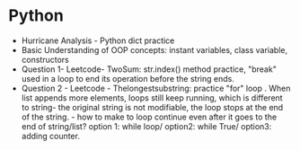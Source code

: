 # Python

- Hurricane Analysis - Python dict practice
- Basic Understanding of OOP concepts: instant variables, class variable, constructors
- Question 1- Leetcode- TwoSum: str.index() method practice,  "break" used in a loop to end its operation before the string ends. 
- Question 2 - Leetcode - Thelongestsubstring: practice "for" loop . When list appends more elements, loops still keep running, which is different to string- the original string is not modifiable, the loop stops at the end of the string. - how to make to loop continue even after it goes to the end of string/list? option 1: while loop/ option2: while True/ option3: adding counter. 
